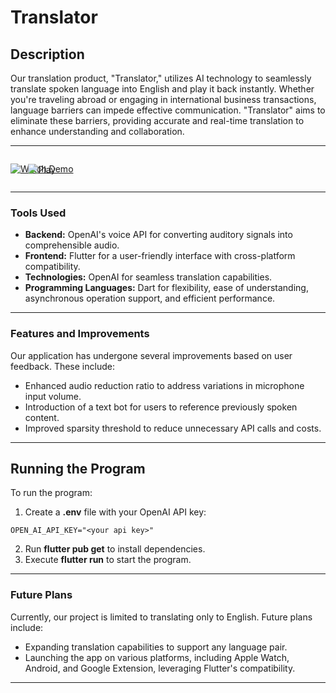 # Translator

## Description

Our translation product, "Translator," utilizes AI technology to seamlessly translate spoken language into English and play it back instantly. Whether you're traveling abroad or engaging in international business transactions, language barriers can impede effective communication. "Translator" aims to eliminate these barriers, providing accurate and real-time translation to enhance understanding and collaboration.

---

<p align="center" style="position: relative; display: inline-block;">
  <a href="https://youtu.be/eYqUQV51MrY" target="_blank">
    <img
      src="https://img.youtube.com/vi/eYqUQV51MrY/maxresdefault.jpg"
      alt="Watch Demo"
    />
    <img
      src="https://img.icons8.com/ios-filled/100/ffffff/play--v1.png"
      alt="Play"
      style="position: absolute; top: 50%; left: 50%; transform: translate(-50%, -50%);"
    />
  </a>
</p>


---

### Tools Used

- **Backend:** OpenAI's voice API for converting auditory signals into comprehensible audio.
- **Frontend:** Flutter for a user-friendly interface with cross-platform compatibility.
- **Technologies:** OpenAI for seamless translation capabilities.
- **Programming Languages:** Dart for flexibility, ease of understanding, asynchronous operation support, and efficient performance.

---

### Features and Improvements

Our application has undergone several improvements based on user feedback. These include:

- Enhanced audio reduction ratio to address variations in microphone input volume.
- Introduction of a text bot for users to reference previously spoken content.
- Improved sparsity threshold to reduce unnecessary API calls and costs.

---

## Running the Program

To run the program:

1. Create a **.env** file with your OpenAI API key:

```
OPEN_AI_API_KEY="<your api key>"
```


2. Run **flutter pub get** to install dependencies.
3. Execute **flutter run** to start the program.

---

### Future Plans

Currently, our project is limited to translating only to English. Future plans include:

- Expanding translation capabilities to support any language pair.
- Launching the app on various platforms, including Apple Watch, Android, and Google Extension, leveraging Flutter's compatibility.

---
